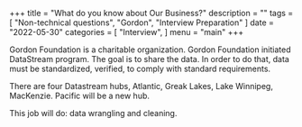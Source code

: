 +++
title = "What do you know about Our Business?"
description = ""
tags = [
    "Non-technical questions",
    "Gordon",
    "Interview Preparation"
]
date = "2022-05-30"
categories = [
    "Interview",
]
menu = "main"
+++

Gordon Foundation is a charitable organization.  Gordon Foundation initiated DataStream program.  The goal is to share the data.  In order to do that, data must be standardized, verified,  to comply with standard requirements.

There are four Datastream hubs, Atlantic, Greak Lakes, Lake Winnipeg, MacKenzie.  Pacific will be a new hub.

This job will do: data wrangling and cleaning.